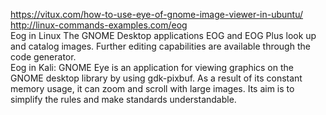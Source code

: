 https://vitux.com/how-to-use-eye-of-gnome-image-viewer-in-ubuntu/
http://linux-commands-examples.com/eog
\
Eog in Linux
The GNOME Desktop applications EOG and EOG Plus look up and catalog images. Further editing capabilities are available through the code generator.
\
Eog in Kali:
GNOME Eye is an application for viewing graphics on the GNOME desktop library by using gdk-pixbuf. As a result of its constant memory usage, it can zoom and scroll with large images. Its aim is to simplify the rules and make standards understandable.
